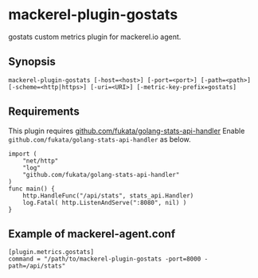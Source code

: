mackerel-plugin-gostats
=====================

gostats custom metrics plugin for mackerel.io agent.

## Synopsis

```shell
mackerel-plugin-gostats [-host=<host>] [-port=<port>] [-path=<path>] [-scheme=<http|https>] [-uri=<URI>] [-metric-key-prefix=gostats]
```

## Requirements

This plugin requires [github.com/fukata/golang-stats-api-handler](https://github.com/fukata/golang-stats-api-handler)
Enable `github.com/fukata/golang-stats-api-handler` as below.

```
import (
    "net/http"
    "log"
    "github.com/fukata/golang-stats-api-handler"
)
func main() {
    http.HandleFunc("/api/stats", stats_api.Handler)
    log.Fatal( http.ListenAndServe(":8080", nil) )
}
```

## Example of mackerel-agent.conf

```
[plugin.metrics.gostats]
command = "/path/to/mackerel-plugin-gostats -port=8000 -path=/api/stats"
```
